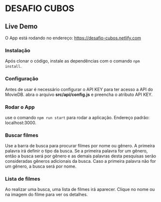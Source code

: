 # DESAFIO CUBOS

## Live Demo

O App está rodando no endereço: https://desafio-cubos.netlify.com

### Instalação

Após clonar o código, instale as dependências com o comando `npm install`.

### Configuração

Antes de usar é necessário configurar o API KEY para ter acesso a API do MovieDB. abra o arquivo __src/api/config.js__ e preencha o atributo API KEY. 

### Rodar o App

use o comando `npm run start` para rodar a aplicação. Endereço padrão: localhost:3000.

### Buscar filmes

Use a barra de busca para procurar filmes por nome ou gênero. A primeira palavra irá definir o tipo da busca. Se a primeira palavra for um gênero, então a busca será por gênero e as demais palavras desta pesquisas serão consideradas gêneros adicionais da busca. Caso a primeira palavra não for um gênero, a busca será por nome.

### Lista de filmes

Ao realizar uma busca, uma lista de filmes irá aparecer. Clique no nome ou na imagem do filme para ver os detalhes.


